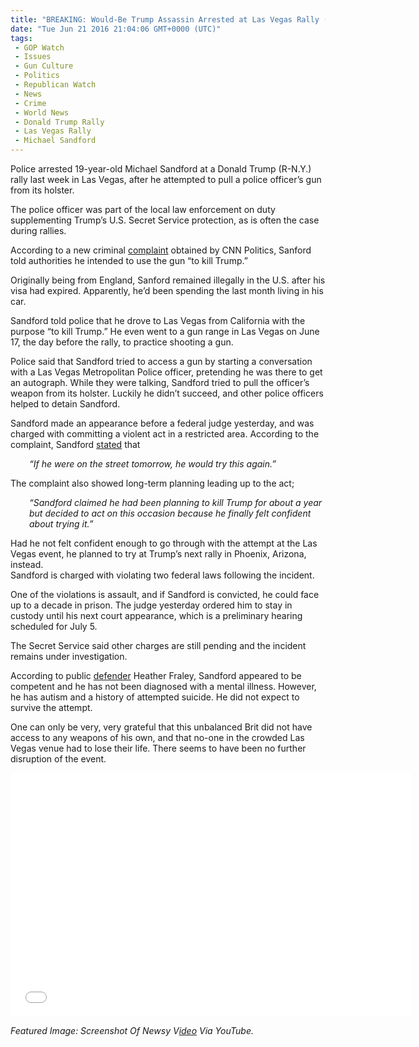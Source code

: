 ```yaml
---
title: "BREAKING: Would-Be Trump Assassin Arrested at Las Vegas Rally (Video)"
date: "Tue Jun 21 2016 21:04:06 GMT+0000 (UTC)"
tags: 
 - GOP Watch
 - Issues
 - Gun Culture
 - Politics
 - Republican Watch
 - News
 - Crime
 - World News
 - Donald Trump Rally
 - Las Vegas Rally
 - Michael Sandford
---
```

<p><!-- Quick Adsense WordPress Plugin: http://quicksense.net/ --></p><p>Police arrested 19-year-old Michael Sandford at a Donald Trump (R-N.Y.) rally last week in Las Vegas, after he attempted to pull a police officer&#x2019;s gun from its holster.</p><p>The police officer was part of the local law enforcement on duty supplementing Trump&#x2019;s U.S. Secret Service protection, as is often the case during rallies.</p><p>According to a new criminal <a href="http://www.cnn.com/2016/06/19/politics/trump-rally-gun-police-officer/index.html" onclick="__gaTracker(&apos;send&apos;, &apos;event&apos;, &apos;outbound-article&apos;, &apos;http://www.cnn.com/2016/06/19/politics/trump-rally-gun-police-officer/index.html&apos;, &apos;complaint&apos;);">complaint</a>&#xA0;obtained by CNN Politics, Sanford told authorities he intended to use the gun &#x201C;to kill Trump.&#x201D;</p><p>Originally being from England, Sanford remained&#xA0;illegally in the U.S. after his visa had expired. Apparently, he&#x2019;d been spending the last month living in his car.</p><p>Sandford told police that he drove to Las Vegas from California with the purpose &#x201C;to kill Trump.&#x201D; He even went to a gun range in Las Vegas on June 17, the day before the rally, to practice shooting a gun.</p><p>Police said that Sandford tried to access a gun by starting a conversation with a Las Vegas Metropolitan Police officer, pretending he was there to get an autograph. While they were talking, Sandford tried to pull the officer&#x2019;s weapon from its holster. Luckily he didn&#x2019;t succeed, and other police officers helped to detain Sandford.</p><p>Sandford made an appearance before a federal judge yesterday, and was charged with committing a violent act in a restricted area. According to the complaint, Sandford <a href="http://www.cnn.com/2016/06/19/politics/trump-rally-gun-police-officer/index.html" onclick="__gaTracker(&apos;send&apos;, &apos;event&apos;, &apos;outbound-article&apos;, &apos;http://www.cnn.com/2016/06/19/politics/trump-rally-gun-police-officer/index.html&apos;, &apos;stated&apos;);">stated</a> that</p><p style="padding-left: 30px;"><em>&#x201C;If he were on the street tomorrow, he would try this again.&#x201D;</em></p><p>The complaint also showed long-term planning leading up to&#xA0;the act;</p><p style="padding-left: 30px;"><em>&#x201C;Sandford claimed he had been planning to kill Trump for about a year but decided to act on this occasion because he finally felt confident about trying it.&#x201D;</em></p><p>Had he not felt&#xA0;confident enough to go through with the attempt at the Las Vegas event, he planned to try at Trump&#x2019;s next rally in Phoenix, Arizona, instead.<br>
Sandford is charged with violating two federal laws following the incident.</p><p>One of the violations is assault, and if Sandford is convicted, he could face up to a decade in prison. The&#xA0;judge yesterday ordered him to stay in custody until his next court appearance, which is a preliminary hearing scheduled for July 5.</p><p><!-- Quick Adsense WordPress Plugin: http://quicksense.net/ --></p><p>The Secret Service said other charges are still pending and the incident remains under investigation.</p><p>According to public <a href="http://www.independent.co.uk/news/world/americas/us-elections/donald-trump-assassination-attempt-las-vegas-us-election-2016-a7092321.html" onclick="__gaTracker(&apos;send&apos;, &apos;event&apos;, &apos;outbound-article&apos;, &apos;http://www.independent.co.uk/news/world/americas/us-elections/donald-trump-assassination-attempt-las-vegas-us-election-2016-a7092321.html&apos;, &apos;defender&apos;);">defender</a> Heather Fraley, Sandford appeared to be competent and he has not been diagnosed with a mental illness. However, he has autism and a history of attempted suicide. He did not expect to survive the attempt.</p><p>One can only be very, very grateful that this unbalanced Brit did not have access to any weapons of his own, and that no-one in the crowded Las Vegas venue had to lose their life. There seems to have been no further disruption of the event.</p><p><span class="embed-youtube" style="text-align:center; display: block;"><iframe class="youtube-player" type="text/html" width="640" height="390" src="//www.youtube.com/embed/HGt89aglU40?version=3&amp;rel=1&amp;fs=1&amp;autohide=2&amp;showsearch=0&amp;showinfo=1&amp;iv_load_policy=1&amp;wmode=transparent" allowfullscreen="true" style="border:0;"></iframe></span></p><p><em>Featured Image: Screenshot Of Newsy V<a href="https://www.youtube.com/watch?v=HGt89aglU40" onclick="__gaTracker(&apos;send&apos;, &apos;event&apos;, &apos;outbound-article&apos;, &apos;https://www.youtube.com/watch?v=HGt89aglU40&apos;, &apos;ideo&apos;);">ideo</a>&#xA0;Via YouTube.</em></p><div style="font-size:0px;height:0px;line-height:0px;margin:0;padding:0;clear:both"></div>